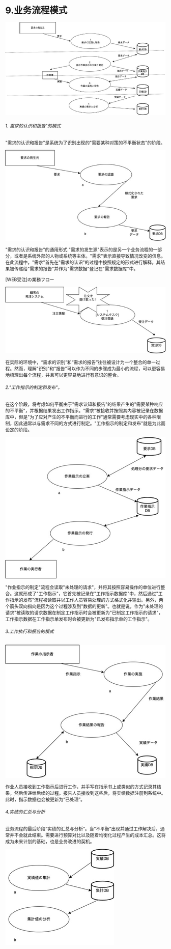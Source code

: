 # 9.业务流程模式

![业务流程模式](https://github.com/RNCloudService/higher-process/blob/main/pic/11.jpg)

###### 1. 需求的认识和报告"的模式

"需求的认识和报告"是系统为了识别出现的"需要某种对策的不平衡状态"的阶段。



![需求的认识和报告](https://github.com/RNCloudService/higher-process/blob/main/pic/12.jpg)



"需求的认识和报告"的通用形式 "需求的发生源"表示的是另一个业务流程的一部分，或者是系统外部的人物或系统等主体。"需求"表示直接导致情况改变的信息。在此流程中，"需求"首先在"需求的认识"的过程中按照规定的形式进行解释。其结果被传递给"需求的报告"并作为"需求数据"登记在"需求数据库"中。



[WEB受注]の業務フロー

![需求的认识和报告](https://github.com/RNCloudService/higher-process/blob/main/pic/13.jpg)

在实际的环境中，“需求的识别”和“需求的报告”往往被设计为一个整合的单一过程。然而，理解"识别"和"报告"可以作为不同的步骤成为最小的流程，可以更容易地梳理出每个流程，并且可以更容易地进行有意识的整合。



###### 2."工作指示的制定和发布"。

在这个阶段，将考虑如何平衡由于"需求认知和报告"的结果产生的"需要某种响应的不平衡"，并根据结果发出工作指示。"需求"被接收并按照其内容被记录在数据库中，但是"为了应对产生的不平衡而进行的工作"通常需要考虑现实中的各种限制，因此通常以与需求不同的方式进行制定。"工作指示的制定和发布"就是为此而设定的阶段。

![工作指示的制定和发布](https://github.com/RNCloudService/higher-process/blob/main/pic/14.jpg)

"作业指示的制定"流程会读取"未处理的请求"，并将其按照容易操作的单位进行整合。这就形成了"工作指示"，它首先被记录在"工作指示数据库"中，然后通过"工作指示的发布"流程被读取并以工作人员容易处理的方式格式化并输出。另外，两个箭头双向指向是因为这个过程涉及到"数据的更新"。也就是说，作为"未处理的请求"被读取的请求数据在制定工作指示时会被更新为"已制定工作指示的请求"，工作指示数据在工作指示单发布时会被更新为"已发布指示单的工作指示"。



###### 3.工作执行和报告的模式 

![工作执行和报告模式](https://github.com/RNCloudService/higher-process/blob/main/pic/15.jpg)

作业人员接收到工作指示后进行工作，并手写在指示书上或类似的方式记录其结果，然后传递给后续的过程。报告人员接收到这些后，将实绩数据注册到系统中。此时，指示数据也会被更新为“已处理”。



###### 4.实绩的汇总与分析

业务流程的最后阶段“实绩的汇总与分析”。当“不平衡”出现并通过工作解决后，通常并不会就此结束。需要进行预算对比以及随着均衡化过程产生的成本汇总。这将成为未来计划的基础，也是业务改进的契机。

![实绩的汇总与分析](https://github.com/RNCloudService/higher-process/blob/main/pic/16.jpg)